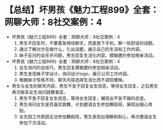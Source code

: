 # 【总结】坏男孩《魅力工程899》全套：网聊大师：8社交案例：4

-   坏男孩《魅力工程899》全套：网聊大师：8社交案例：4
    1.  男生不回复时，不要着急继续聊天，而是放下手机，聊一些舒适的话题。
    2.  通过了解对方在做什么，引出话题，展示自己的生活和工作内容。
    3.  妹子反问约会杀手问题，男生回复生活化内容，模糊邀约参加相亲活动。
-   坏男孩《魅力工程899》全套：网聊大师：8社交案例：4
    1.  女生询问约会技巧，男生回复模糊邀约参加相亲活动。
    2.  男生发现妹子学设计，询问设计logo，展示公司工作内容。
    3.  根据妹子性格不同，聊天内容选择生活化而不调侃暧昧。
-   男生与女生的聊天内容，男生不急于回复女生信息，等待女生回复，之后男生再次联系女生询问跳舞事宜。
    1.  男生不急于回复女生信息，等待女生回复，展现出不急不躁的态度。
    2.  男生询问女生是否喜欢跳舞，计划邀请女生参加舞蹈班，展现出细心体贴。
    3.  女生因工作原因无法参加舞蹈班，男生表现出理解和耐心，再次邀请女生参加下次活动。